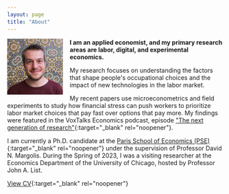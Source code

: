 ```yaml
---
layout: page
title: "About"
---
```


<img
src="/assets/images/thiago_scarelli.jpg"
alt="Thiago Scarelli"
style="float: left;
	padding-right: 16px;
    padding-bottom: 16px;
    width: 130px;">

**I am an applied economist, and my primary research areas are labor, digital, and experimental economics.** 

My research focuses on understanding the factors that shape people's occupational choices and the impact of new technologies in the labor market.

My recent papers use microeconometrics and field experiments to study how financial stress can push workers to prioritize labor market choices that pay fast over options that pay more. My findings were featured in the VoxTalks Economics podcast, episode ["The next generation of research"](https://cepr.org/multimedia/next-generation-research){:target="_blank" rel="noopener"}. 

I am currently a Ph.D. candidate at the [Paris School of Economics (PSE)](https://www.parisschoolofeconomics.eu/en/scarelli-thiago/){:target="_blank" rel="noopener"} under the supervision of Professor David N. Margolis. During the Spring of 2023, I was a visiting researcher at the Economics Department of the University of Chicago, hosted by Professor John A. List.

[View CV](https://thiagoscarelli.github.io/assets/pdfs/Thiago_Scarelli_CV.pdf){:target="_blank" rel="noopener"}
